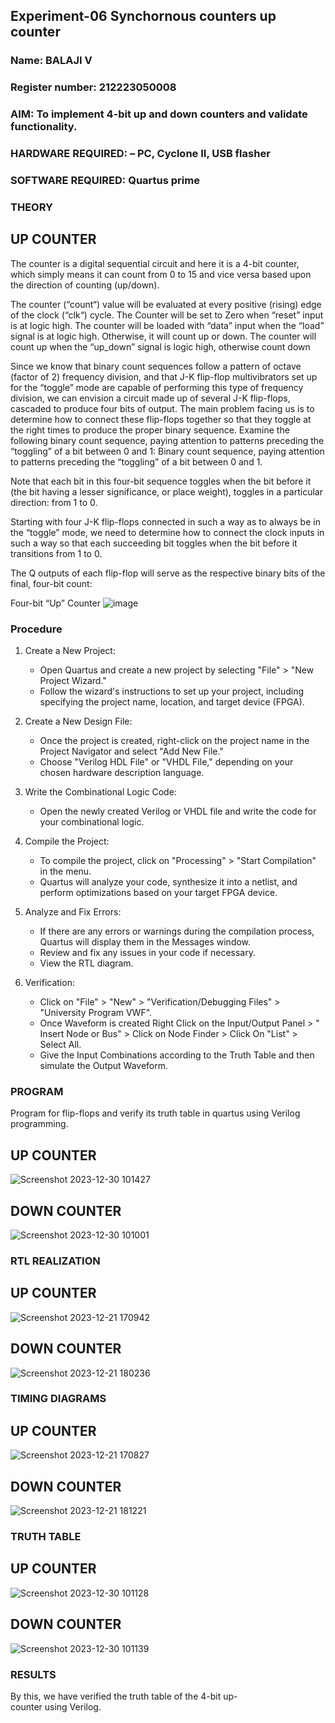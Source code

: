 ## Experiment-06 Synchornous counters up counter

### Name: BALAJI V
### Register number: 212223050008

### AIM: To implement 4-bit up and down counters and validate  functionality.

### HARDWARE REQUIRED:  – PC, Cyclone II, USB flasher
### SOFTWARE REQUIRED:   Quartus prime
### THEORY 

## UP COUNTER 
The counter is a digital sequential circuit and here it is a 4-bit counter, which simply means it can count from 0 to 15 and vice versa based upon the direction of counting (up/down). 

The counter (“count“) value will be evaluated at every positive (rising) edge of the clock (“clk“) cycle.
The Counter will be set to Zero when “reset” input is at logic high.
The counter will be loaded with “data” input when the “load” signal is at logic high. Otherwise, it will count up or down.
The counter will count up when the “up_down” signal is logic high, otherwise count down

Since we know that binary count sequences follow a pattern of octave (factor of 2) frequency division, and that J-K flip-flop multivibrators set up for the “toggle” mode are capable of performing this type of frequency division, we can envision a circuit made up of several J-K flip-flops, cascaded to produce four bits of output.
The main problem facing us is to determine how to connect these flip-flops together so that they toggle at the right times to produce the proper binary sequence.
Examine the following binary count sequence, paying attention to patterns preceding the “toggling” of a bit between 0 and 1:
Binary count sequence, paying attention to patterns preceding the “toggling” of a bit between 0 and 1.

Note that each bit in this four-bit sequence toggles when the bit before it (the bit having a lesser significance, or place weight), toggles in a particular direction: from 1 to 0.



 
 

Starting with four J-K flip-flops connected in such a way as to always be in the “toggle” mode, we need to determine how to connect the clock inputs in such a way so that each succeeding bit toggles when the bit before it transitions from 1 to 0.

The Q outputs of each flip-flop will serve as the respective binary bits of the final, four-bit count:

 

Four-bit “Up” Counter
![image](https://user-images.githubusercontent.com/36288975/169644758-b2f4339d-9532-40c5-af40-8f4f8c942e2c.png)



### Procedure
1. Create a New Project:
   - Open Quartus and create a new project by selecting "File" > "New Project Wizard."
   - Follow the wizard's instructions to set up your project, including specifying the project name, location, and target device (FPGA).

2. Create a New Design File:
   - Once the project is created, right-click on the project name in the Project Navigator and select "Add New File."
   - Choose "Verilog HDL File" or "VHDL File," depending on your chosen hardware description language.

3. Write the Combinational Logic Code:
   - Open the newly created Verilog or VHDL file and write the code for your combinational logic.
     
4. Compile the Project:
   - To compile the project, click on "Processing" > "Start Compilation" in the menu.
   - Quartus will analyze your code, synthesize it into a netlist, and perform optimizations based on your target FPGA device.

5. Analyze and Fix Errors: 
   - If there are any errors or warnings during the compilation process, Quartus will display them in the Messages window.
   - Review and fix any issues in your code if necessary.
   - View the RTL diagram.

6. Verification:
   - Click on "File" > "New" > "Verification/Debugging Files" > "University Program VWF".
   - Once Waveform is created Right Click on the Input/Output Panel > " Insert Node or Bus" > Click on Node Finder > Click On "List" > Select All.
   - Give the Input Combinations according to the Truth Table and then simulate the Output Waveform.



### PROGRAM 
Program for flip-flops  and verify its truth table in quartus using Verilog programming.

## UP COUNTER 
![Screenshot 2023-12-30 101427](https://github.com/SIBIRAJIM/Exp-7-Synchornous-counters-/assets/154588445/b87b3fed-7a90-4b1c-9f83-59c5be738d55)

## DOWN COUNTER 
![Screenshot 2023-12-30 101001](https://github.com/SIBIRAJIM/Exp-7-Synchornous-counters-/assets/154588445/e74b924b-598c-4b95-ba5f-9cad81f775e1)

### RTL REALIZATION

## UP COUNTER 
![Screenshot 2023-12-21 170942](https://github.com/SIBIRAJIM/Exp-7-Synchornous-counters-/assets/154588445/535fdb71-86cb-496d-8ee9-6e2f18933e81)

## DOWN COUNTER 
![Screenshot 2023-12-21 180236](https://github.com/SIBIRAJIM/Exp-7-Synchornous-counters-/assets/154588445/c5536993-4bef-40ea-8ce9-21bb7d8664c1)

### TIMING DIAGRAMS 

## UP COUNTER  
![Screenshot 2023-12-21 170827](https://github.com/SIBIRAJIM/Exp-7-Synchornous-counters-/assets/154588445/5a05d875-3d36-4173-ab9a-dc83fdedf0ba)

## DOWN COUNTER 
![Screenshot 2023-12-21 181221](https://github.com/SIBIRAJIM/Exp-7-Synchornous-counters-/assets/154588445/d7a763f3-db25-424c-811c-464f31ca2a33)

### TRUTH TABLE 

## UP COUNTER
![Screenshot 2023-12-30 101128](https://github.com/SIBIRAJIM/Exp-7-Synchornous-counters-/assets/154588445/15773950-67d2-42ff-8628-9ae8619a91e7)

## DOWN COUNTER 
![Screenshot 2023-12-30 101139](https://github.com/SIBIRAJIM/Exp-7-Synchornous-counters-/assets/154588445/d488e0c3-7083-4616-9e49-84f2cc97c619)

### RESULTS 
By this, we have verified the truth table of the 4-bit up-counter using Verilog.

